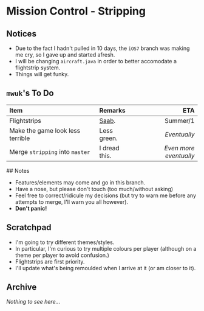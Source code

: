Mission Control - __Stripping__
========

## Notices

* Due to the fact I hadn't pulled in 10 days, the `iOS7` branch was making me cry, so I gave up and started afresh.
* I will be changing `aircraft.java` in order to better accomodate a flightstrip system.
* Things will get funky.

## `mwuk`'s To Do

| Item | Remarks | ETA |
|:-----|:--------|----:|
| Flightstrips | [Saab](http://www.saabgroup.com/Global/Documents%20and%20Images/Civil%20Security/Air%20Transportation%20and%20Airport%20Security/e-Strip/E-Strip-WEB.pdf). | Summer/1 |
| Make the game look less terrible | Less green. | _Eventually_ |
| Merge `stripping` into `master` | I dread this. | _Even more eventually_ |


## Notes

* Features/elements may come and go in this branch.
 * Have a nose, but please don't touch (too much/without asking)
 * Feel free to correct/ridicule my decisions (but try to warn me before any attempts to merge, I'll warn you all however).
 * __Don't panic!__


## Scratchpad

* I'm going to try different themes/styles.
 * In particular, I'm curious to try multiple colours per player (although on a theme per player to avoid confusion.)
* Flightstrips are first priority.
* I'll update what's being remoulded when I arrive at it (or am closer to it).

## Archive

_Nothing to see here…_
